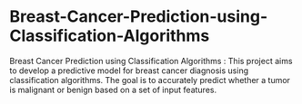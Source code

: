 # Breast-Cancer-Prediction-using-Classification-Algorithms
Breast Cancer Prediction using Classification Algorithms : This project aims to develop a predictive model for breast cancer diagnosis using classification algorithms. The goal is to accurately predict whether a tumor is malignant or benign based on a set of input features.

